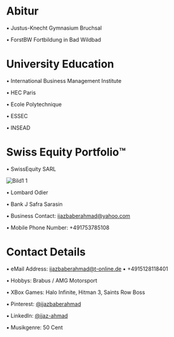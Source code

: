 # Abitur

▪︎ Justus-Knecht Gymnasium Bruchsal

• ForstBW Fortbildung in Bad Wildbad

# University Education

• International Business Management Institute

• HEC Paris

• Ecole Polytechnique 

• ESSEC 

• INSEAD

# Swiss Equity Portfolio™️

• SwissEquity SARL

![Bild1 1](https://user-images.githubusercontent.com/95079463/173062915-61d28cb7-3aa7-4236-8c58-55eb180333d0.png)

• Lombard Odier

• Bank J Safra Sarasin

▪︎ Business Contact: ijazbaberahmad@yahoo.com 


• Mobile Phone Number: +491753785108

# Contact Details 

▪︎ eMail Address: ijazbaberahmad@t-online.de ▪︎ +4915128118401 

• Hobbys: Brabus / AMG Motorsport

• XBox Games: Halo Infinite, Hitman 3, Saints Row Boss

▪︎ Pinterest: [@ijazbaberahmad](https://www.pinterest.de/ijazbaberahmad/)

▪︎ LinkedIn: [@ijaz-ahmad](https://www.linkedin.com/in/ijaz-ahmad-69677b13a/)

▪︎ Musikgenre: 50 Cent 



